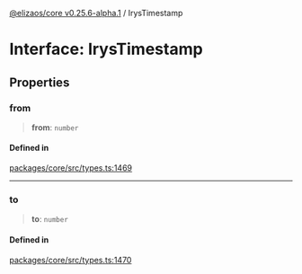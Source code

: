 [@elizaos/core v0.25.6-alpha.1](../index.md) / IrysTimestamp

# Interface: IrysTimestamp

## Properties

### from

> **from**: `number`

#### Defined in

[packages/core/src/types.ts:1469](https://github.com/divine-comedian/eliza/blob/main/packages/core/src/types.ts#L1469)

***

### to

> **to**: `number`

#### Defined in

[packages/core/src/types.ts:1470](https://github.com/divine-comedian/eliza/blob/main/packages/core/src/types.ts#L1470)
